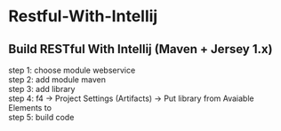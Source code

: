 # Restful-With-Intellij
<h2>Build RESTful With Intellij (Maven + Jersey 1.x)</h2>

step 1: choose module webservice<br>
step 2: add module maven<br>
step 3: add library<br>
step 4: f4 -> Project Settings (Artifacts) -> Put library from Avaiable Elements to <output root><br>
step 5: build code
